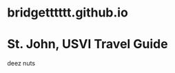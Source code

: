 # bridgetttttt.github.io
<!Doctype html>
<html>
  <head>
    <meta charset="utf-8">
  </head>
  <body>
    <h1>St. John, USVI Travel Guide</h1>
    <p>deez nuts</p>
  </body>
</html>
